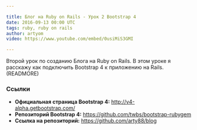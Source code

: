 ```yaml
---

title: Блог на Ruby on Rails - Урок 2 Bootstrap 4
date: 2016-09-13 00:00 UTC
tags: ruby, ruby on rails
author: artyom
video: https://www.youtube.com/embed/0usiMiS3GMI

---
```


Второй урок по созданию Блога на Ruby on Rails. В этом уроке я расскажу как подключить Bootstrap 4 к приложению на Rails.
(READMORE)

### Ссылки

  * **Официальная страница Bootstrap 4:** http://v4-alpha.getbootstrap.com/
  * **Репозиторий Bootstrap 4:** https://github.com/twbs/bootstrap-rubygem
  * **Ссылка на репозиторий:** https://github.com/arty88/blog
